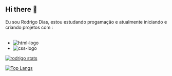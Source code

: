 ## Hi there :pencil:

Eu sou Rodrigo Dias, estou estudando progamação e atualmente iniciando e criando projetos com :
<br>
<br>

- <img src="https://img.shields.io/badge/HTML5-E34F26?style=for-the-badge&logo=html5&logoColor=white" alt="html-logo">

-  <img src="https://img.shields.io/badge/CSS3-1572B6?style=for-the-badge&logo=css3&logoColor=white" alt="css-logo">


[![rodrigo stats](https://github-readme-stats.vercel.app/api?username=rodrigoddias)](https://github.com/anuraghazra/github-readme-stats)

[![Top Langs](https://github-readme-stats.vercel.app/api/top-langs/?username=rodrigoddias)](https://github.com/anuraghazra/github-readme-stats)
